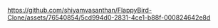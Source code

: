 https://github.com/shiyamvasanthan/FlappyBird-Clone/assets/76540854/5cd994d0-2831-4ce1-b88f-000824642e8d
